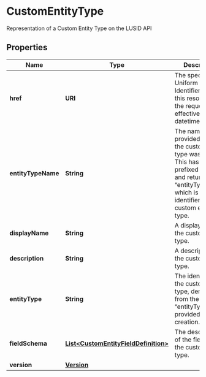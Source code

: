 

# CustomEntityType

Representation of a Custom Entity Type on the LUSID API

## Properties

Name | Type | Description | Notes
------------ | ------------- | ------------- | -------------
**href** | **URI** | The specific Uniform Resource Identifier (URI) for this resource at the requested effective and asAt datetime. |  [optional]
**entityTypeName** | **String** | The name provided when the custom entity type was created. This has been prefixed with “~” and returned as “entityType”, which is the identifier for the custom entity type. | 
**displayName** | **String** | A display label for the custom entity type. | 
**description** | **String** | A description for the custom entity type. |  [optional]
**entityType** | **String** | The identifier for the custom entity type, derived from the “entityTypeName” provided on creation. | 
**fieldSchema** | [**List&lt;CustomEntityFieldDefinition&gt;**](CustomEntityFieldDefinition.md) | The description of the fields on the custom entity type. | 
**version** | [**Version**](Version.md) |  | 



